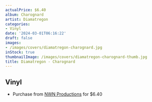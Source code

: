 ```yaml
---
actualPrice: $6.40
album: Charognard
artist: Diamatregon
categories:
- Vinyl
date: '2024-03-01T06:16:22'
draft: false
images:
- /images/covers/diamatregon-charognard.jpg
inStock: true
thumbnailImage: /images/covers/diamatregon-charognard-thumb.jpg
title: Diamatregon - Charognard
---
```


## Vinyl
* Purchase from [NWN Productions](http://shop.nwnprod.com/index.php?route=product/product&path=76&product_id=34231&sort=pd.name&order=ASC) for $6.40
